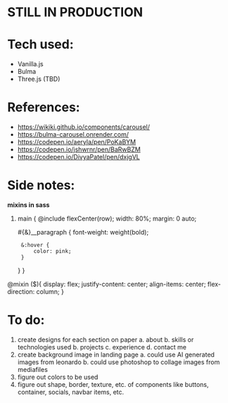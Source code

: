 # **STILL IN PRODUCTION**


# Tech used:
* Vanilla.js
* Bulma
* Three.js (TBD)

# References:
* https://wikiki.github.io/components/carousel/
* https://bulma-carousel.onrender.com/
* https://codepen.io/aeryla/pen/PoKaBYM
* https://codepen.io/jshwrnr/pen/BaRwBZM
* https://codepen.io/DivyaPatel/pen/dxjgVL


# Side notes:
**mixins in sass**
1. main {
    @include flexCenter(row);
    width: 80%;
    margin: 0 auto;
    
    #{&}__paragraph {
        font-weight: weight(bold);

        &:hover { 
            color: pink;
        }
    }
}

@mixin <function name>($<parameter name>){
    display: flex;
    justify-content: center;
    align-items: center;
    flex-direction: column;
}



# To do:
1. create designs for each section on paper
a. about
b. skills or technologies used
b. projects
c. experience
d. contact me
2. create background image in landing page
a. could use AI generated images from leonardo
b. could use photoshop to collage images from mediafiles
3. figure out colors to be used
4. figure out shape, border, texture, etc. of components like buttons, container, socials, navbar items, etc.


